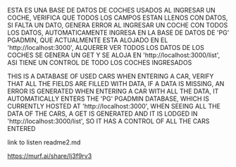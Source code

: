 

ESTA ES UNA BASE DE DATOS DE COCHES USADOS
AL INGRESAR UN COCHE, VERIFICA QUE TODOS LOS CAMPOS ESTAN LLENOS CON DATOS, SI FALTA UN DATO, GENERA ERROR
AL INGRESAR UN COCHE CON TODOS LOS DATOS, AUTOMATICAMENTE INGRESA EN LA BASE DE DATOS DE 'PG' PGADMIN,
QUE ACTUALMENTE ESTA ALOJADO EN EL 'http://localhost:3000', ALQUERER VER TODOS LOS DATOS DE LOS COCHES SE GENERA UN GET Y SE ALOJA EN 'http://localhost:3000/list', ASI TIENE UN CONTROL DE TODO LOS COCHES INGRESADOS


THIS IS A DATABASE OF USED CARS
WHEN ENTERING A CAR, VERIFY THAT ALL THE FIELDS ARE FILLED WITH DATA, IF A DATA IS MISSING, AN ERROR IS GENERATED
WHEN ENTERING A CAR WITH ALL THE DATA, IT AUTOMATICALLY ENTERS THE 'PG' PGADMIN DATABASE,
WHICH IS CURRENTLY HOSTED AT 'http://localhost:3000', WHEN SEEING ALL THE DATA OF THE CARS, A GET IS GENERATED
AND IT IS LODGED IN 'http://localhost:3000/list', SO IT HAS A CONTROL OF ALL THE CARS ENTERED


link to listen readme2.md

https://murf.ai/share/lj3f9rv3